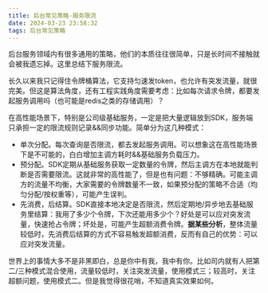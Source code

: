 ```yaml
---
title: 后台常见策略-服务限流
date: 2024-03-23 23:58:32
tags: 后台常见策略
---
```


后台服务领域内有很多通用的策略，他们的本质往往很简单，只是长时间不接触就会被我遗忘掉。这里总结下服务限流。

长久以来我只记得住令牌桶算法，它支持匀速发token，也允许有突发流量，就很完美。但这是算法角度，还有工程实践角度需要考虑：比如每次请求令牌，都要发起服务调用吗（也可能是redis之类的存储调用）？

在高性能场景下，特别是公司级基础服务，一定是把大量逻辑放到SDK，服务端只承担一定的限流规则记录&&同步功能。简单分为这几种模式：
* 单次分配。每次查询是否限流，都去发起服务调用。可以想象这在高性能场景下是不可能的，白白增加主调方耗时&&基础服务负载压力。
* 预分配。SDK定期从基础服务获取一定数量的令牌，然后主调方在本地就能判断是否需要限流。这就非常的高性能了，但是也有问题：不够精确。可能主调方的流量不均衡，大家需要的令牌数量不一致，如果预分配的策略不合适（均匀分配/按权重等），可能产生误判。
* 先消费，后结算。SDK直接本地决定是否限流，然后定期地/异步地去基础服务里结算：我用了多少个令牌，下次还能用多少个？好处是可以应对突发流量，快速抢占令牌；坏处是，可能产生超额消费令牌。**据某些分析**，整体流量较低时，先消费后结算的方式不容易触发超额消费，反而有自己的优势：可以应对突发流量。

世界上的事情大多不是非黑即白，总是你中有我，我中有你。比如司内就有人把第二/三种模式混合使用，流量较低时，关注突发流量，使用模式三；较高时，关注超额问题，使用模式二。但是我觉得很花哨，不知道真实效果如何。